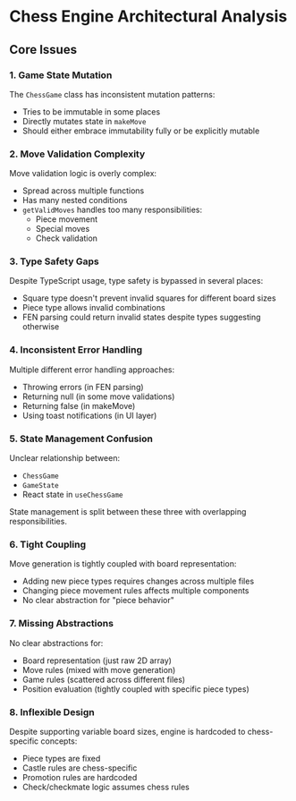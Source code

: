 # Chess Engine Architectural Analysis

## Core Issues

### 1. Game State Mutation
The `ChessGame` class has inconsistent mutation patterns:
- Tries to be immutable in some places
- Directly mutates state in `makeMove`
- Should either embrace immutability fully or be explicitly mutable

### 2. Move Validation Complexity
Move validation logic is overly complex:
- Spread across multiple functions
- Has many nested conditions
- `getValidMoves` handles too many responsibilities:
  - Piece movement
  - Special moves
  - Check validation

### 3. Type Safety Gaps
Despite TypeScript usage, type safety is bypassed in several places:
- Square type doesn't prevent invalid squares for different board sizes
- Piece type allows invalid combinations
- FEN parsing could return invalid states despite types suggesting otherwise

### 4. Inconsistent Error Handling
Multiple different error handling approaches:
- Throwing errors (in FEN parsing)
- Returning null (in some move validations) 
- Returning false (in makeMove)
- Using toast notifications (in UI layer) 

### 5. State Management Confusion
Unclear relationship between:
- `ChessGame`
- `GameState`
- React state in `useChessGame`

State management is split between these three with overlapping responsibilities.

### 6. Tight Coupling
Move generation is tightly coupled with board representation:
- Adding new piece types requires changes across multiple files
- Changing piece movement rules affects multiple components
- No clear abstraction for "piece behavior"

### 7. Missing Abstractions
No clear abstractions for:
- Board representation (just raw 2D array)
- Move rules (mixed with move generation)
- Game rules (scattered across different files)
- Position evaluation (tightly coupled with specific piece types)

### 8. Inflexible Design
Despite supporting variable board sizes, engine is hardcoded to chess-specific concepts:
- Piece types are fixed
- Castle rules are chess-specific
- Promotion rules are hardcoded
- Check/checkmate logic assumes chess rules 